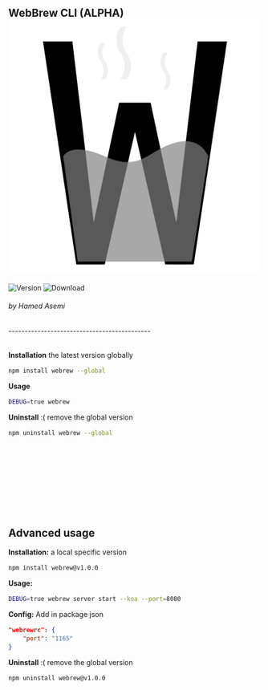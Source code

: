 ## WebBrew CLI (ALPHA) ![webrew](https://raw.githubusercontent.com/hamedasemi/webrew/mainline/assets/images/webrew.svg)

![Version](https://img.shields.io/npm/v/webrew.svg)
![Download](https://img.shields.io/npm/dm/webrew.svg)

###### by Hamed Asemi

-------------------------------------------- <br><br>

__Installation__ the latest version globally

```sh
npm install webrew --global
```

__Usage__
```sh
DEBUG=true webrew
```


__Uninstall__ :( remove the global version

```sh
npm uninstall webrew --global
```

<br><br><br><br><br><br><br><br>








## Advanced usage


__Installation:__ a local specific version

```sh
npm install webrew@v1.0.0
```


__Usage:__
```sh
DEBUG=true webrew server start --koa --port=8080
```


__Config:__
Add in package json

```json
"webrewrc": {
    "port": "1165"
}
```




__Uninstall__ :( remove the global version
```sh
npm uninstall webrew@v1.0.0
```
